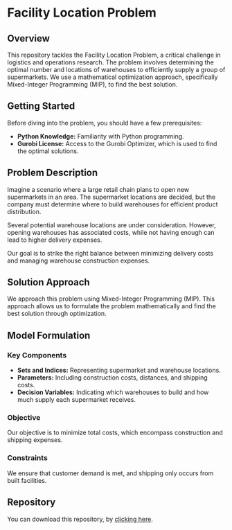 # Facility Location Problem

## Overview

This repository tackles the Facility Location Problem, a critical challenge in logistics and operations research. The problem involves determining the optimal number and locations of warehouses to efficiently supply a group of supermarkets. We use a mathematical optimization approach, specifically Mixed-Integer Programming (MIP), to find the best solution.

## Getting Started

Before diving into the problem, you should have a few prerequisites:

- **Python Knowledge:** Familiarity with Python programming.
- **Gurobi License:** Access to the Gurobi Optimizer, which is used to find the optimal solutions.

## Problem Description

Imagine a scenario where a large retail chain plans to open new supermarkets in an area. The supermarket locations are decided, but the company must determine where to build warehouses for efficient product distribution.

Several potential warehouse locations are under consideration. However, opening warehouses has associated costs, while not having enough can lead to higher delivery expenses.

Our goal is to strike the right balance between minimizing delivery costs and managing warehouse construction expenses.

## Solution Approach

We approach this problem using Mixed-Integer Programming (MIP). This approach allows us to formulate the problem mathematically and find the best solution through optimization.

## Model Formulation

### Key Components

- **Sets and Indices:** Representing supermarket and warehouse locations.
- **Parameters:** Including construction costs, distances, and shipping costs.
- **Decision Variables:** Indicating which warehouses to build and how much supply each supermarket receives.

### Objective

Our objective is to minimize total costs, which encompass construction and shipping expenses.

### Constraints

We ensure that customer demand is met, and shipping only occurs from built facilities.

## Repository

You can download this repository, by [clicking here]([repository_link](https://github.com/Ujjwal-wadhwa/Facility-Location/archive/refs/heads/main.zip)https://github.com/Ujjwal-wadhwa/Facility-Location/archive/refs/heads/main.zip).

